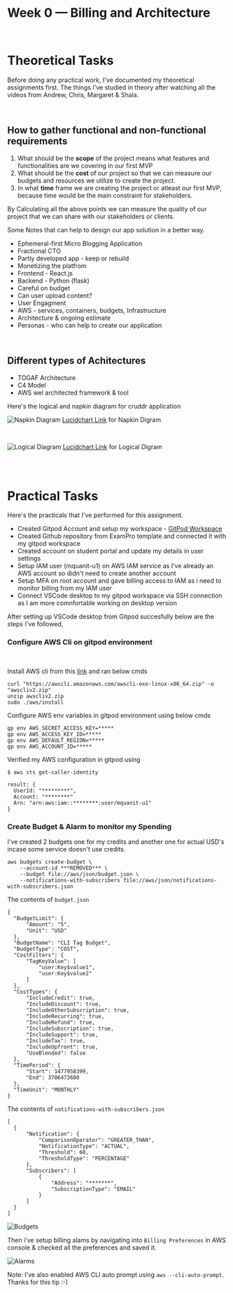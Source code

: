 # Week 0 — Billing and Architecture
<br />

# Theoretical Tasks
Before doing any practical work, I've documented my theoretical assignments first. 
The things I've studied in theory after watching all the videos from Andrew, Chris, Margaret & Shala.

<br />

## How to gather functional and non-functional requirements

1. What should be the **scope** of the project means what features and functionalities are we covering in our first MVP
2. What should be the **cost** of our project so that we can measure our budgets and resources we utilize to create the project.
3. In what **time** frame we are creating the project or atleast our first MVP, because time would be the main constraint for stakeholders.

By Calculating all the above points we can measure the quality of our project that we can share with our stakeholders or clients.

Some Notes that can help to design our app solution in a better way.

- Ephemeral-first Micro Blogging Application
- Fractional CTO
- Partly developed app - keep or rebuild
- Monetizing the platfrom
- Frontend - React.js
- Backend - Python  (flask)
- Careful on budget
- Can user upload content?
- User Engagment
- AWS - services, containers, budgets, Infrastructure
- Architecture & ongoing estimate 
- Personas - who can help to create our application

<br />

## Different types of Achitectures

- TOGAF Architecture
- C4 Model
- AWS wel architected framework & tool

Here's the logical and napkin diagram for cruddr application

![Napkin Diagram](../_docs/assets/napkin-diagram.jpeg)
[Lucidchart Link](https://lucid.app/documents/view/0fa947d2-825d-4024-bcc4-fde549375f9c/view) for Napkin Digram

<br />

![Logical Diagram](../_docs/assets/logical-diagram.jpeg)
[Lucidchart Link](https://lucid.app/lucidchart/107716e7-8c87-4e91-9533-eec565b05b51/view) for Logical Digram


<br />
<br />

# Practical Tasks

Here's the practicals that I've performed for this assignment.

- Created Gitpod Account and setup my workspace - [GitPod Workspace](https://mohammadqua-awsbootcamp-3mtwn1cehr4.ws-us87.gitpod.io/)
- Created Github repository from ExamPro template and connected it with my gitpod workspace
- Created account on student portal and update my details in user settings
- Setup IAM user (mquanit-u1) on AWS IAM service as I've already an AWS account so didn't need to create another account
- Setup MFA on root account and gave billing access to IAM as i need to monitor billing from my IAM user
- Connect VSCode desktop to my gitpod workspace via SSH connection as I am more comnfortable working on desktop version

After setting up VSCode desktop from Gitpod succesfully below are the steps I've followed,

### Configure AWS Cli on gitpod environment

<br />

Install AWS cli from this [link](https://docs.aws.amazon.com/cli/latest/userguide/getting-started-install.html) and ran below cmds
```
curl "https://awscli.amazonaws.com/awscli-exe-linux-x86_64.zip" -o "awscliv2.zip"
unzip awscliv2.zip
sudo ./aws/install
```

Configure AWS env variables in gitpod environment using below cmds
```
gp env AWS_SECRET_ACCESS_KEY=*****
gp env AWS_ACCESS_KEY_ID=*****
gp env AWS_DEFAULT_REGION=*****
gp env AWS_ACCOUNT_ID=*****
```

Verified my AWS configuration in gitpod using
```
$ aws sts get-caller-identity

result: {
  UserId: "*********",
  Account: "********"
  Arn: "arn:aws:iam::********:user/mquanit-u1"
}
```


### Create Budget & Alarm to monitor my Spending

I've created 2 budgets one for my credits and another one for actual USD's incase some service doesn't use credits.

```
aws budgets create-budget \
    --account-id ***REMOVED*** \
    --budget file://aws/json/budget.json \
    --notifications-with-subscribers file://aws/json/notifications-with-subscribers.json
```

The contents of ```budget.json```

```
{
  "BudgetLimit": {
      "Amount": "5",
      "Unit": "USD"
  },
  "BudgetName": "CLI Tag Budget",
  "BudgetType": "COST",
  "CostFilters": {
      "TagKeyValue": [
          "user:Key$value1",
          "user:Key$value2"
      ]
  },
  "CostTypes": {
      "IncludeCredit": true,
      "IncludeDiscount": true,
      "IncludeOtherSubscription": true,
      "IncludeRecurring": true,
      "IncludeRefund": true,
      "IncludeSubscription": true,
      "IncludeSupport": true,
      "IncludeTax": true,
      "IncludeUpfront": true,
      "UseBlended": false
  },
  "TimePeriod": {
      "Start": 1477958399,
      "End": 3706473600
  },
  "TimeUnit": "MONTHLY"
}
```
The contents of ```notifications-with-subscribers.json```

```
[
  {
      "Notification": {
          "ComparisonOperator": "GREATER_THAN",
          "NotificationType": "ACTUAL",
          "Threshold": 60,
          "ThresholdType": "PERCENTAGE"
      },
      "Subscribers": [
          {
              "Address": "*******",
              "SubscriptionType": "EMAIL"
          }
      ]
  }
]
```
![Budgets](../_docs/assets/Billing-Management-Console.png)


Then i've setup billing alams by navigating into ```Billing Preferences``` in AWS console & checked all the preferences and saved it.

![Alarms](../_docs/assets/alarms-pref.png)

Note: I've also enabled AWS CLI auto prompt using ```aws --cli-auto-prompt```. Thanks for this tip :-)





